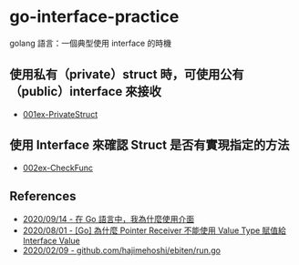 # go-interface-practice
 golang 語言：一個典型使用 interface 的時機

## 使用私有（private）struct 時，可使用公有（public）interface 來接收
- [001ex-PrivateStruct](./001ex-PrivateStruct)

## 使用 Interface 來確認 Struct 是否有實現指定的方法
- [002ex-CheckFunc](./002ex-CheckFunc)

## References
- [2020/09/14 - 在 Go 語言中，我為什麼使用介面](https://mp.weixin.qq.com/s/AMgCzCG_096iaCdtOJIBBA)
- [2020/08/01 - [Go] 為什麼 Pointer Receiver 不能使用 Value Type 賦值給 Interface Value](https://mileslin.github.io/2020/08/Golang/為什麼-Pointer-Receiver-不能使用-Value-Type-賦值給-Interface-Value/)
- [2020/02/09 - github.com/hajimehoshi/ebiten/run.go](https://github.com/hajimehoshi/ebiten/blob/master/run.go#L313)